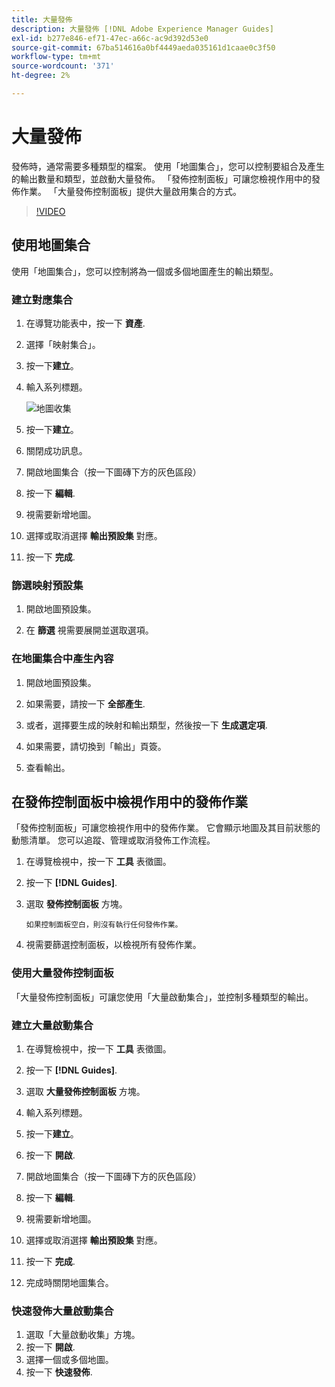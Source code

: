 ```yaml
---
title: 大量發佈
description: 大量發佈 [!DNL Adobe Experience Manager Guides]
exl-id: b277e846-ef71-47ec-a66c-ac9d392d53e0
source-git-commit: 67ba514616a0bf4449aeda035161d1caae0c3f50
workflow-type: tm+mt
source-wordcount: '371'
ht-degree: 2%

---
```


# 大量發佈

發佈時，通常需要多種類型的檔案。 使用「地圖集合」，您可以控制要組合及產生的輸出數量和類型，並啟動大量發佈。 「發佈控制面板」可讓您檢視作用中的發佈作業。 「大量發佈控制面板」提供大量啟用集合的方式。

>[!VIDEO](https://video.tv.adobe.com/v/338985?quality=12&learn=on)

## 使用地圖集合

使用「地圖集合」，您可以控制將為一個或多個地圖產生的輸出類型。

### 建立對應集合

1. 在導覽功能表中，按一下 **資產**.

1. 選擇「映射集合」。

1. 按一下&#x200B;**建立**。

1. 輸入系列標題。

   ![地圖收集](images/map-collection.png)

1. 按一下&#x200B;**建立**。
1. 關閉成功訊息。

1. 開啟地圖集合（按一下圖磚下方的灰色區段）

1. 按一下 **編輯**.

1. 視需要新增地圖。

1. 選擇或取消選擇 **輸出預設集** 對應。
1. 按一下 **完成**.

### 篩選映射預設集

1. 開啟地圖預設集。

1. 在 **篩選** 視需要展開並選取選項。

### 在地圖集合中產生內容

1. 開啟地圖預設集。

1. 如果需要，請按一下 **全部產生**.

1. 或者，選擇要生成的映射和輸出類型，然後按一下 **生成選定項**.

1. 如果需要，請切換到「輸出」頁簽。

1. 查看輸出。

## 在發佈控制面板中檢視作用中的發佈作業

「發佈控制面板」可讓您檢視作用中的發佈作業。 它會顯示地圖及其目前狀態的動態清單。 您可以追蹤、管理或取消發佈工作流程。

1. 在導覽檢視中，按一下 **工具** 表徵圖。

1. 按一下 **[!DNL Guides]**.

1. 選取 **發佈控制面板** 方塊。

       如果控制面板空白，則沒有執行任何發佈作業。
       
   
1. 視需要篩選控制面板，以檢視所有發佈作業。

### 使用大量發佈控制面板

「大量發佈控制面板」可讓您使用「大量啟動集合」，並控制多種類型的輸出。

### 建立大量啟動集合

1. 在導覽檢視中，按一下 **工具** 表徵圖。

1. 按一下 **[!DNL Guides]**.

1. 選取 **大量發佈控制面板** 方塊。

1. 輸入系列標題。

1. 按一下&#x200B;**建立**。

1. 按一下 **開啟**.

1. 開啟地圖集合（按一下圖磚下方的灰色區段）

1. 按一下 **編輯**.

1. 視需要新增地圖。

1. 選擇或取消選擇 **輸出預設集** 對應。
1. 按一下 **完成**.
1. 完成時關閉地圖集合。

### 快速發佈大量啟動集合

1. 選取「大量啟動收集」方塊。
1. 按一下 **開啟**.
1. 選擇一個或多個地圖。
1. 按一下 **快速發佈**.
